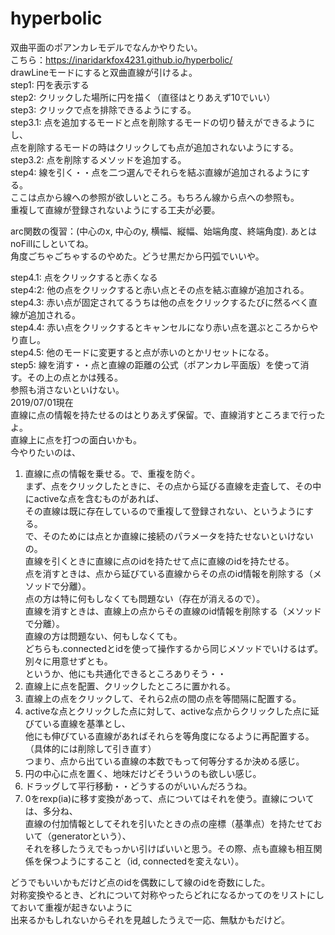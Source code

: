 # hyperbolic
双曲平面のポアンカレモデルでなんかやりたい。  
こちら：https://inaridarkfox4231.github.io/hyperbolic/  
drawLineモードにすると双曲直線が引けるよ。  
step1: 円を表示する  
step2: クリックした場所に円を描く（直径はとりあえず10でいい）  
step3: クリックで点を排除できるようにする。  
step3.1: 点を追加するモードと点を削除するモードの切り替えができるようにし、  
         点を削除するモードの時はクリックしても点が追加されないようにする。  
step3.2: 点を削除するメソッドを追加する。  
step4: 線を引く・・点を二つ選んでそれらを結ぶ直線が追加されるようにする。  
       ここは点から線への参照が欲しいところ。もちろん線から点への参照も。  
       重複して直線が登録されないようにする工夫が必要。  

arc関数の復習：(中心のx, 中心のy, 横幅、縦幅、始端角度、終端角度). あとはnoFillにしといてね。  
角度ごちゃごちゃするのやめた。どうせ黒だから円弧でいいや。  

step4.1: 点をクリックすると赤くなる  
step4:2: 他の点をクリックすると赤い点とその点を結ぶ直線が追加される。  
step4.3: 赤い点が固定されてるうちは他の点をクリックするたびに然るべく直線が追加される。  
step4.4: 赤い点をクリックするとキャンセルになり赤い点を選ぶところからやり直し。  
step4.5: 他のモードに変更すると点が赤いのとかリセットになる。  
step5: 線を消す・・点と直線の距離の公式（ポアンカレ平面版）を使って消す。その上の点とかは残る。  
       参照も消さないといけない。  
2019/07/01現在  
直線に点の情報を持たせるのはとりあえず保留。で、直線消すところまで行ったよ。  
直線上に点を打つの面白いかも。  
今やりたいのは、  
1. 直線に点の情報を乗せる。で、重複を防ぐ。  
   まず、点をクリックしたときに、その点から延びる直線を走査して、その中にactiveな点を含むものがあれば、  
   その直線は既に存在しているので重複して登録されない、というようにする。  
   で、そのためには点とか直線に接続のパラメータを持たせないといけないの。  
   直線を引くときに直線に点のidを持たせて点に直線のidを持たせる。  
   点を消すときは、点から延びている直線からその点のid情報を削除する（メソッドで分離）。  
   点の方は特に何もしなくても問題ない（存在が消えるので）。  
   直線を消すときは、直線上の点からその直線のid情報を削除する（メソッドで分離）。  
   直線の方は問題ない、何もしなくても。  
   どちらも.connectedとidを使って操作するから同じメソッドでいけるはず。別々に用意せずとも。  
   というか、他にも共通化できるところありそう・・  
2. 直線上に点を配置、クリックしたところに置かれる。  
3. 直線上の点をクリックして、それら2点の間の点を等間隔に配置する。  
4. activeな点とクリックした点に対して、activeな点からクリックした点に延びている直線を基準とし、  
   他にも伸びている直線があればそれらを等角度になるように再配置する。（具体的には削除して引き直す）  
   つまり、点から出ている直線の本数でもって何等分するか決める感じ。  
5. 円の中心に点を置く、地味だけどそういうのも欲しい感じ。  
6. ドラッグして平行移動・・どうするのがいいんだろうね。  
7. 0をrexp(ia)に移す変換があって、点についてはそれを使う。直線については、多分ね、  
   直線の付加情報としてそれを引いたときの点の座標（基準点）を持たせておいて（generatorという）、  
   それを移したうえでもっかい引けばいいと思う。その際、点も直線も相互関係を保つようにすること（id, connectedを変えない）。  

どうでもいいかもだけど点のidを偶数にして線のidを奇数にした。  
対称変換やるとき、どれについて対称やったらどれになるかってのをリストにしておいて重複が起きないように  
出来るかもしれないからそれを見越したうえで一応、無駄かもだけど。
